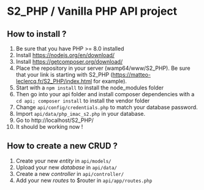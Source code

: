 # S2_PHP / Vanilla PHP API project

## How to install ?

1. Be sure that you have PHP >= 8.0 installed
2. Install https://nodejs.org/en/download/
3. Install https://getcomposer.org/download/
4. Place the repository in your server (wamp64/www/S2_PHP). Be sure that your link is starting with S2_PHP (https://matteo-leclercq.fr/S2_PHP/index.html for example).
5. Start with a `npm install` to install the node_modules folder
6. Then go into your api folder and install composer dependencies with a `cd api; composer install` to install the vendor folder
7. Change `api/config/credentials.php` to match your database password.
8. Import `api/data/php_imac_s2.php` in your database.
9. Go to http://localhost/S2_PHP/
11. It should be working now !

## How to create a new CRUD ?

1. Create your new *entity* in `api/models/`
2. Upload your new *database* in `api/data/`
3. Create a new *controller* in `api/controller/`
4. Add your new *routes* to $router in `api/app/routes.php`
